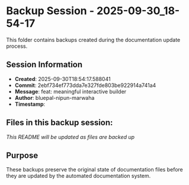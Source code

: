 # Backup Session - 2025-09-30_18-54-17

This folder contains backups created during the documentation update process.

## Session Information
- **Created**: 2025-09-30T18:54:17.588041
- **Commit**: 2ebf734ef773dda7e327fde803be922914a741a4
- **Message**: feat: meaningful interactive builder
- **Author**: bluepal-nipun-marwaha
- **Timestamp**: 

## Files in this backup session:
*This README will be updated as files are backed up*

## Purpose
These backups preserve the original state of documentation files before they are updated by the automated documentation system.
